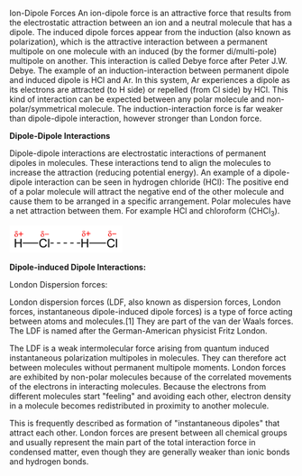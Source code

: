 Ion-Dipole Forces An ion-dipole force is an attractive force that results from the electrostatic attraction between an ion and a neutral molecule that has a dipole. The induced dipole forces appear from the induction (also known as polarization), which is the attractive interaction between a permanent multipole on one molecule with an induced (by the former di/multi-pole) multipole on another. This interaction is called Debye force after Peter J.W. Debye. The example of an induction-interaction between permanent dipole and induced dipole is HCl and Ar. In this system, Ar experiences a dipole as its electrons are attracted (to H side) or repelled (from Cl side) by HCl. This kind of interaction can be expected between any polar molecule and non-polar/symmetrical molecule. The induction-interaction force is far weaker than dipole-dipole interaction, however stronger than London force.  

**Dipole-Dipole Interactions**

Dipole-dipole interactions are electrostatic interactions of permanent dipoles in molecules. These interactions tend to align the molecules to increase the attraction (reducing potential energy). An example of a dipole-dipole interaction can be seen in hydrogen chloride (HCl): The positive end of a polar molecule will attract the negative end of the other molecule and cause them to be arranged in a specific arrangement. Polar molecules have a net attraction between them. For example HCl and chloroform (CHCl<sub>3</sub>).  

<img src="images/Dipole.png">  

**Dipole-induced Dipole Interactions:**  

London Dispersion forces:  

London dispersion forces (LDF, also known as dispersion forces, London forces, instantaneous dipole-induced dipole forces) is a type of force acting between atoms and molecules.[1] They are part of the van der Waals forces. The LDF is named after the German-American physicist Fritz London.

The LDF is a weak intermolecular force arising from quantum induced instantaneous polarization multipoles in molecules. They can therefore act between molecules without permanent multipole moments. London forces are exhibited by non-polar molecules because of the correlated movements of the electrons in interacting molecules. Because the electrons from different molecules start "feeling" and avoiding each other, electron density in a molecule becomes redistributed in proximity to another molecule.

This is frequently described as formation of "instantaneous dipoles" that attract each other. London forces are present between all chemical groups and usually represent the main part of the total interaction force in condensed matter, even though they are generally weaker than ionic bonds and hydrogen bonds.
